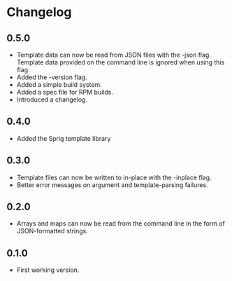 # Changelog

## 0.5.0
* Template data can now be read from JSON files with the -json flag. Template data provided on the command line is ignored when using this flag.
* Added the -version flag.
* Added a simple build system.
* Added a spec file for RPM builds.
* Introduced a changelog.

## 0.4.0
* Added the Sprig template library 

## 0.3.0
* Template files can now be written to in-place with the -inplace flag.
* Better error messages on argument and template-parsing failures.

## 0.2.0
* Arrays and maps can now be read from the command line in the form of JSON-formatted strings.

## 0.1.0
* First working version.
